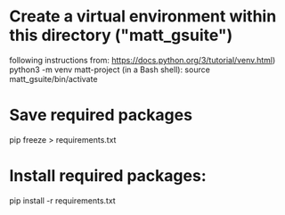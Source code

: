 
# Create a virtual environment within this directory ("matt_gsuite")
following instructions from: https://docs.python.org/3/tutorial/venv.html)
python3 -m venv matt-project
(in a Bash shell):
source matt_gsuite/bin/activate

# Save required packages
pip freeze > requirements.txt

# Install required packages:
pip install -r requirements.txt
